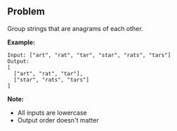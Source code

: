 ## Problem

Group strings that are anagrams of each other.

**Example:**
```
Input: ["art", "rat", "tar", "star", "rats", "tars"]
Output:
[
  ["art", "rat", "tar"],
  ["star", "rats", "tars"]
]
```

**Note:**
- All inputs are lowercase
- Output order doesn't matter
